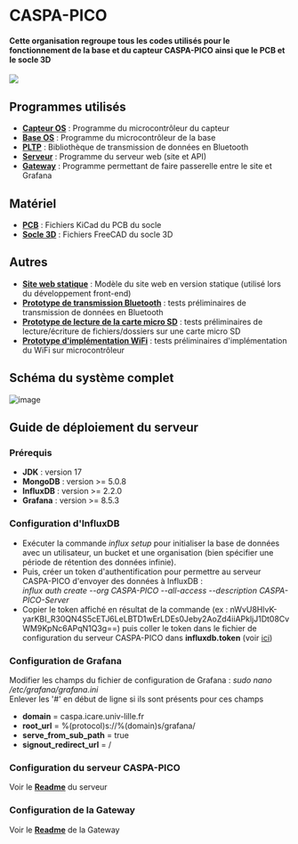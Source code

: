 <h1>CASPA-PICO</h1>
<h4>Cette organisation regroupe tous les codes utilisés pour le fonctionnement de la base et du capteur CASPA-PICO ainsi que le PCB et le socle 3D</h4>
<img src="https://raw.githubusercontent.com/CASPA-PICO/.github/main/images/banner.jpg"></img>
<h2>Programmes utilisés</h2>
<ul>
  <li><a href="https://github.com/CASPA-PICO/CASPA-PICO-Capteur_OS"><b>Capteur OS</b></a> : Programme du microcontrôleur du capteur </li>
  <li><a href="https://github.com/CASPA-PICO/CASPA-PICO-Base_OS"><b>Base OS</b></a> : Programme du microcontrôleur de la base</li>
  <li><a href="https://github.com/CASPA-PICO/PLTP"><b>PLTP</b></a> : Bibliothèque de transmission de données en Bluetooth</li>
  <li><a href="https://github.com/CASPA-PICO/CASPA-PICO-Server"><b>Serveur</b></a> : Programme du serveur web (site et API)</li>
  <li><a href="https://github.com/CASPA-PICO/CASPA-PICO-Gateway"><b>Gateway</b></a> : Programme permettant de faire passerelle entre le site et Grafana</li>
</ul>
<h2>Matériel</h2>
<ul>
  <li><a href="https://github.com/CASPA-PICO/CASPA-PICO-PCB"><b>PCB</b></a> : Fichiers KiCad du PCB du socle</li>
  <li><a href="https://github.com/CASPA-PICO/CASPA-PICO-Socle"><b>Socle 3D</b></a> : Fichiers FreeCAD du socle 3D</li>
</ul>
<h2>Autres</h2>
<ul>
  <li><a href="https://github.com/CASPA-PICO/Website"><b>Site web statique</b></a> : Modèle du site web en version statique (utilisé lors du développement front-end)</li>
  <li><a href="https://github.com/CASPA-PICO/BluetoothDataTransmission"><b>Prototype de transmission Bluetooth</b></a> : tests préliminaires de transmission de données en Bluetooth</li>
  <li><a href="https://github.com/CASPA-PICO/MicroSD-reader"><b>Prototype de lecture de la carte micro SD</b></a> : tests préliminaires de lecture/écriture de fichiers/dossiers sur une carte micro SD</li>
  <li><a href="https://github.com/CASPA-PICO/Base-Wifi"><b>Prototype d'implémentation WiFi</b></a> : tests préliminaires d'implémentation du WiFi sur microcontrôleur</li>
</ul>
<h2>Schéma du système complet</h2>
<img src="https://i.ibb.co/4YJ9myH/image.png" alt="image" border="0">
<h2>Guide de déploiement du serveur</h2>
<h3>Prérequis</h3>
<ul>
  <li><b>JDK</b> : version 17</li>
  <li><b>MongoDB</b> : version >= 5.0.8</li>
  <li><b>InfluxDB</b> : version >= 2.2.0</li>
  <li><b>Grafana</b> : version >= 8.5.3</li>
</ul>
<h3>Configuration d'InfluxDB</h3>
<p>
  <ul>
    <li>Exécuter la commande <i>influx setup</i> pour initialiser la base de données avec un utilisateur, un bucket et une organisation (bien spécifier une période de rétention des données infinie).<br/>
    </li>
<li>Puis, créer un token d'authentification pour permettre au serveur CASPA-PICO d'envoyer des données à InfluxDB :<br/>
<i>influx auth create --org CASPA-PICO --all-access --description CASPA-PICO-Server</i><br/>
    </li>
    <li>
Copier le token affiché en résultat de la commande (ex : nWvU8HlvK-yarKBI_R30QN4S5cETJ6LeLBTD1wErLDEs0Jeby2AoZd4iiAPkljJ1Dt08CvWM9KpNc6APqN1Q3g==) puis coller le token dans le fichier de configuration du serveur CASPA-PICO dans <b>influxdb.token</b> (voir <a href="https://github.com/CASPA-PICO/CASPA-PICO-Server#configuration-du-serveur">ici</a>)
    </li>
    </ul>
</p>
<h3>Configuration de Grafana</h3>
<p>
  Modifier les champs du fichier de configuration de Grafana : <i>sudo nano /etc/grafana/grafana.ini</i><br/>
  Enlever les '#' en début de ligne si ils sont présents pour ces champs
  <ul>
    <li><b>domain</b> = caspa.icare.univ-lille.fr</li>
    <li><b>root_url</b> = %(protocol)s://%(domain)s/grafana/</li>
    <li><b>serve_from_sub_path</b> = true</li>
    <li><b>signout_redirect_url</b> = /</li>
  </ul>
</p>
<h3>Configuration du serveur CASPA-PICO</h3>
<p>Voir le <a href="https://github.com/CASPA-PICO/CASPA-PICO-Server#configuration-du-serveur"><b>Readme</b></a> du serveur</p>
<h3>Configuration de la Gateway</h3>
<p>Voir le <a href="https://github.com/CASPA-PICO/CASPA-PICO-Gateway#configuration-du-programme"><b>Readme</b></a> de la Gateway</p>
